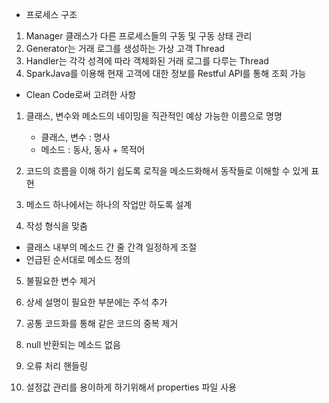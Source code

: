 
 * 프로세스 구조 
 1. Manager 클래스가 다른 프로세스들의 구동 및 구동 상태 관리
 2. Generator는 거래 로그를 생성하는 가상 고객 Thread
 3. Handler는 각각 성격에 따라 객체화된 거래 로그를 다루는 Thread
 4. SparkJava를 이용해 현재 고객에 대한 정보를 Restful API를 통해 조회 가능
 
 * Clean Code로써 고려한 사항
  
 1. 클래스, 변수와 메소드의 네이밍을 직관적인 예상 가능한 이름으로 명명
    - 클래스, 변수 	: 명사
    - 메소드 		: 동사, 동사 + 목적어
    
 2. 코드의 흐름을 이해 하기 쉽도록 로직을 메소드화해서 동작들로 이해할 수 있게 표현
 
 3. 메소드 하나에서는 하나의 작업만 하도록 설계
 
 4. 작성 형식을 맞춤
  - 클래스 내부의 메소드 간 줄 간격 일정하게 조절
  - 언급된 순서대로 메소드 정의 
 
 5. 불필요한 변수 제거
 
 6. 상세 설명이 필요한 부분에는 주석 추가
 
 7. 공통 코드화를 통해 같은 코드의 중복 제거

 8. null 반환되는 메소드 없음
 
 9. 오류 처리 핸들링
  
 10. 설정값 관리를 용이하게 하기위해서 properties 파일 사용
 
 
